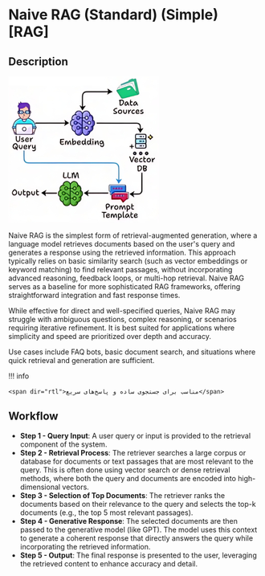 # Naive RAG (Standard) (Simple) [RAG]

## Description

![](naive_rag/diagram.jpg)

Naive RAG is the simplest form of retrieval-augmented generation, where a language model retrieves documents based on the user's query and generates a response using the retrieved information.
This approach typically relies on basic similarity search (such as vector embeddings or keyword matching) to find relevant passages, without incorporating advanced reasoning, feedback loops, or multi-hop retrieval.
Naive RAG serves as a baseline for more sophisticated RAG frameworks, offering straightforward integration and fast response times.

While effective for direct and well-specified queries, Naive RAG may struggle with ambiguous questions, complex reasoning, or scenarios requiring iterative refinement.
It is best suited for applications where simplicity and speed are prioritized over depth and accuracy.

Use cases include FAQ bots, basic document search, and situations where quick retrieval and generation are sufficient.

!!! info

    <span dir="rtl">مناسب برای جستجوی ساده و پاسخ‌های سریع</span>

## Workflow

- **Step 1 - Query Input**: A user query or input is provided to the retrieval component of the system.
- **Step 2 - Retrieval Process**: The retriever searches a large corpus or database for documents or text passages that are most relevant to the query. This is often done using vector search or dense retrieval methods, where both the query and documents are encoded into high-dimensional vectors.
- **Step 3 - Selection of Top Documents**: The retriever ranks the documents based on their relevance to the query and selects the top-k documents (e.g., the top 5 most relevant passages).
- **Step 4 - Generative Response**: The selected documents are then passed to the generative model (like GPT). The model uses this context to generate a coherent response that directly answers the query while incorporating the retrieved information.
- **Step 5 - Output**: The final response is presented to the user, leveraging the retrieved content to enhance accuracy and detail.
